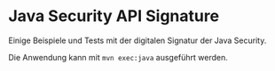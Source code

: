 # Java Security API Signature
Einige Beispiele und Tests mit der digitalen Signatur der Java Security.

Die Anwendung kann mit `mvn exec:java` ausgeführt werden.

